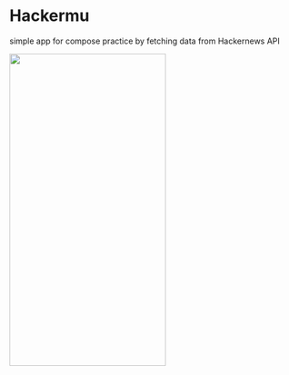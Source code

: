 
# Hackermu

simple app for compose practice by fetching data from Hackernews API

<img src="https://github.com/dafinoer/hacgkermu_compose/master/capture/Screenshot_20230524_230812.png" width="275" height="550" />